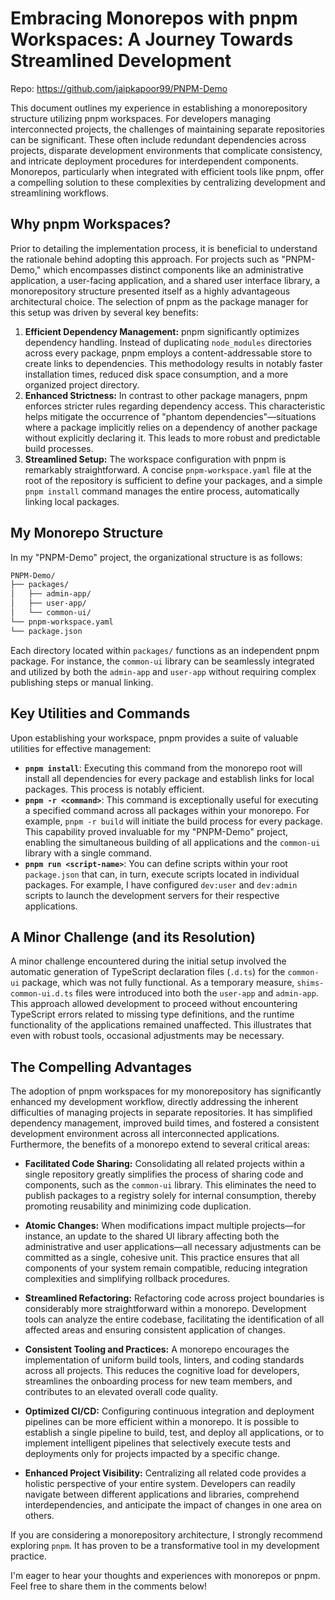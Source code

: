 # Embracing Monorepos with pnpm Workspaces: A Journey Towards Streamlined Development

Repo: https://github.com/jaipkapoor99/PNPM-Demo

This document outlines my experience in establishing a monorepository structure utilizing pnpm workspaces. For developers managing interconnected projects, the challenges of maintaining separate repositories can be significant. These often include redundant dependencies across projects, disparate development environments that complicate consistency, and intricate deployment procedures for interdependent components. Monorepos, particularly when integrated with efficient tools like pnpm, offer a compelling solution to these complexities by centralizing development and streamlining workflows.

## Why pnpm Workspaces?

Prior to detailing the implementation process, it is beneficial to understand the rationale behind adopting this approach. For projects such as "PNPM-Demo," which encompasses distinct components like an administrative application, a user-facing application, and a shared user interface library, a monorepository structure presented itself as a highly advantageous architectural choice. The selection of pnpm as the package manager for this setup was driven by several key benefits:

1. **Efficient Dependency Management:** pnpm significantly optimizes dependency handling. Instead of duplicating `node_modules` directories across every package, pnpm employs a content-addressable store to create links to dependencies. This methodology results in notably faster installation times, reduced disk space consumption, and a more organized project directory.
2. **Enhanced Strictness:** In contrast to other package managers, pnpm enforces stricter rules regarding dependency access. This characteristic helps mitigate the occurrence of "phantom dependencies"—situations where a package implicitly relies on a dependency of another package without explicitly declaring it. This leads to more robust and predictable build processes.
3. **Streamlined Setup:** The workspace configuration with pnpm is remarkably straightforward. A concise `pnpm-workspace.yaml` file at the root of the repository is sufficient to define your packages, and a simple `pnpm install` command manages the entire process, automatically linking local packages.

## My Monorepo Structure

In my "PNPM-Demo" project, the organizational structure is as follows:

```txt
PNPM-Demo/
├── packages/
│   ├── admin-app/
│   ├── user-app/
│   └── common-ui/
└── pnpm-workspace.yaml
└── package.json
```

Each directory located within `packages/` functions as an independent pnpm package. For instance, the `common-ui` library can be seamlessly integrated and utilized by both the `admin-app` and `user-app` without requiring complex publishing steps or manual linking.

## Key Utilities and Commands

Upon establishing your workspace, pnpm provides a suite of valuable utilities for effective management:

- **`pnpm install`**: Executing this command from the monorepo root will install all dependencies for every package and establish links for local packages. This process is notably efficient.
- **`pnpm -r <command>`**: This command is exceptionally useful for executing a specified command across all packages within your monorepo. For example, `pnpm -r build` will initiate the build process for every package. This capability proved invaluable for my "PNPM-Demo" project, enabling the simultaneous building of all applications and the `common-ui` library with a single command.
- **`pnpm run <script-name>`**: You can define scripts within your root `package.json` that can, in turn, execute scripts located in individual packages. For example, I have configured `dev:user` and `dev:admin` scripts to launch the development servers for their respective applications.

## A Minor Challenge (and its Resolution)

A minor challenge encountered during the initial setup involved the automatic generation of TypeScript declaration files (`.d.ts`) for the `common-ui` package, which was not fully functional. As a temporary measure, `shims-common-ui.d.ts` files were introduced into both the `user-app` and `admin-app`. This approach allowed development to proceed without encountering TypeScript errors related to missing type definitions, and the runtime functionality of the applications remained unaffected. This illustrates that even with robust tools, occasional adjustments may be necessary.

## The Compelling Advantages

The adoption of pnpm workspaces for my monorepository has significantly enhanced my development workflow, directly addressing the inherent difficulties of managing projects in separate repositories. It has simplified dependency management, improved build times, and fostered a consistent development environment across all interconnected applications. Furthermore, the benefits of a monorepo extend to several critical areas:

- **Facilitated Code Sharing:** Consolidating all related projects within a single repository greatly simplifies the process of sharing code and components, such as the `common-ui` library. This eliminates the need to publish packages to a registry solely for internal consumption, thereby promoting reusability and minimizing code duplication.
- **Atomic Changes:** When modifications impact multiple projects—for instance, an update to the shared UI library affecting both the administrative and user applications—all necessary adjustments can be committed as a single, cohesive unit. This practice ensures that all components of your system remain compatible, reducing integration complexities and simplifying rollback procedures.
- **Streamlined Refactoring:** Refactoring code across project boundaries is considerably more straightforward within a monorepo. Development tools can analyze the entire codebase, facilitating the identification of all affected areas and ensuring consistent application of changes.
- **Consistent Tooling and Practices:** A monorepo encourages the implementation of uniform build tools, linters, and coding standards across all projects. This reduces the cognitive load for developers, streamlines the onboarding process for new team members, and contributes to an elevated overall code quality.

- **Optimized CI/CD:** Configuring continuous integration and deployment pipelines can be more efficient within a monorepo. It is possible to establish a single pipeline to build, test, and deploy all applications, or to implement intelligent pipelines that selectively execute tests and deployments only for projects impacted by a specific change.
- **Enhanced Project Visibility:** Centralizing all related code provides a holistic perspective of your entire system. Developers can readily navigate between different applications and libraries, comprehend interdependencies, and anticipate the impact of changes in one area on others.

If you are considering a monorepository architecture, I strongly recommend exploring `pnpm`. It has proven to be a transformative tool in my development practice.

I'm eager to hear your thoughts and experiences with monorepos or pnpm. Feel free to share them in the comments below!
